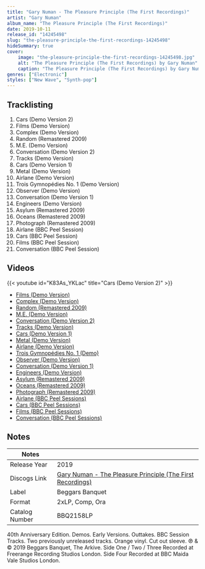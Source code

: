 ```yaml
---
title: "Gary Numan - The Pleasure Principle (The First Recordings)"
artist: "Gary Numan"
album_name: "The Pleasure Principle (The First Recordings)"
date: 2019-10-11
release_id: "14245498"
slug: "the-pleasure-principle-the-first-recordings-14245498"
hideSummary: true
cover:
    image: "the-pleasure-principle-the-first-recordings-14245498.jpg"
    alt: "The Pleasure Principle (The First Recordings) by Gary Numan"
    caption: "The Pleasure Principle (The First Recordings) by Gary Numan"
genres: ["Electronic"]
styles: ["New Wave", "Synth-pop"]
---
```


## Tracklisting
1. Cars (Demo Version 2)
2. Films (Demo Version)
3. Complex (Demo Version)
4. Random (Remastered 2009)
5. M.E. (Demo Version)
6. Conversation (Demo Version 2)
7. Tracks (Demo Version)
8. Cars (Demo Version 1)
9. Metal (Demo Version)
10. Airlane (Demo Version)
11. Trois Gymnopédies No. 1 (Demo Version)
12. Observer (Demo Version)
13. Conversation (Demo Version 1)
14. Engineers (Demo Version)
15. Asylum (Remastered 2009)
16. Oceans (Remastered 2009)
17. Photograph (Remastered 2009)
18. Airlane (BBC Peel Session)
19. Cars (BBC Peel Session)
20. Films (BBC Peel Session)
21. Conversation (BBC Peel Session)

## Videos
{{< youtube id="K83As_YKLac" title="Cars (Demo Version 2)" >}}
- [Films (Demo Version)](https://www.youtube.com/watch?v=wYx3h9OU_3E)
- [Complex (Demo Version)](https://www.youtube.com/watch?v=dyEQKqfvlYY)
- [Random (Remastered 2009)](https://www.youtube.com/watch?v=3mS8UDnCV9c)
- [M.E. (Demo Version)](https://www.youtube.com/watch?v=f5yTcaVp6aY)
- [Conversation (Demo Version 2)](https://www.youtube.com/watch?v=Ioh3mW8QiLY)
- [Tracks (Demo Version)](https://www.youtube.com/watch?v=HkActdf6YlA)
- [Cars (Demo Version 1)](https://www.youtube.com/watch?v=Pb0vszG30w8)
- [Metal (Demo Version)](https://www.youtube.com/watch?v=QGlHkBX8zrM)
- [Airlane (Demo Version)](https://www.youtube.com/watch?v=tFVNCk3iSMI)
- [Trois Gymnopédies No. 1 (Demo)](https://www.youtube.com/watch?v=JOqmZTLdiRE)
- [Observer (Demo Version)](https://www.youtube.com/watch?v=DfTcsA6ODSc)
- [Conversation (Demo Version 1)](https://www.youtube.com/watch?v=0WopKc6gn9c)
- [Engineers (Demo Version)](https://www.youtube.com/watch?v=2TGVDG7Fwr0)
- [Asylum (Remastered 2009)](https://www.youtube.com/watch?v=3mXwBYCquJE)
- [Oceans (Remastered 2009)](https://www.youtube.com/watch?v=f-8xdxb4doI)
- [Photograph (Remastered 2009)](https://www.youtube.com/watch?v=PHsMiqbVBGs)
- [Airlane (BBC Peel Sessions)](https://www.youtube.com/watch?v=7cdMAMZ-WCQ)
- [Cars (BBC Peel Sessions)](https://www.youtube.com/watch?v=QlbqoVZiLkA)
- [Films (BBC Peel Sessions)](https://www.youtube.com/watch?v=m4T0s5OhxiQ)
- [Conversation (BBC Peel Sessions)](https://www.youtube.com/watch?v=NOE_Q0IEO0Y)


## Notes

| Notes          |             |
| ---------------| ----------- |
| Release Year   | 2019 |
| Discogs Link   | [Gary Numan - The Pleasure Principle (The First Recordings)](https://www.discogs.com/release/14245498-Gary-Numan-The-Pleasure-Principle-The-First-Recordings) |
| Label          | Beggars Banquet |
| Format         | 2xLP, Comp, Ora |
| Catalog Number | BBQ2158LP |

40th Anniversary Edition.  Demos. Early Versions. Outtakes. BBC Session Tracks. Two previously unreleased tracks.   Orange vinyl. Cut out sleeve.   ℗ & © 2019 Beggars Banquet, The Arkive.  Side One / Two / Three Recorded at Freerange Recording Studios London. Side Four Recorded at BBC Maida Vale Studios London.  

